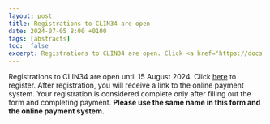 ```yaml
---
layout: post
title: Registrations to CLIN34 are open
date: 2024-07-05 8:00 +0100
tags: [abstracts]
toc:  false
excerpt: Registrations to CLIN34 are open. Click <a href="https://docs.google.com/forms/d/1k6OIpiuQNGu_xGr6X7opxAI1pdDm0F2S1-Ujx0KO1zA">here</a> to register. Please note that registration closes on 15 August 2024.
---
```

<div>
Registrations to CLIN34 are open until 15 August 2024. Click <a href="https://docs.google.com/forms/d/1k6OIpiuQNGu_xGr6X7opxAI1pdDm0F2S1-Ujx0KO1zA">here</a> to register. After registration, you will receive a link to the online payment system. Your registration is considered complete only after filling out the form and completing payment. <b>Please use the same name in this form and the online payment system.</b>
</div>